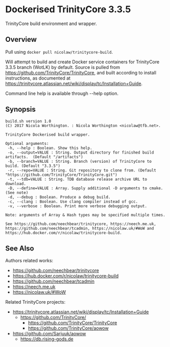 # Dockerised TrinityCore 3.3.5

TrinityCore build environment and wrapper.

## Overview 

Pull using `docker pull nicolaw/trinitycore-build`.

Will attempt to build and create Docker service containers for TrinityCore 3.3.5
branch (WotLK) by default. Source is pulled from
https://github.com/TrinityCore/TrinityCore, and built according to install
instructions, as documented at
https://trinitycore.atlassian.net/wiki/display/tc/Installation+Guide.

Command line help is available through --help option.

## Synopsis

    build.sh version 1.0
    (C) 2017 Nicola Worthington. : Nicola Worthington <nicolaw@tfb.net>.

    TrinityCore Dockerised build wrapper.

    Optional arguments:
     -h, --help : Boolean. Show this help.
     -o, --output=VALUE : String. Output directory for finished build artifacts.  (Default "/artifacts")
     -b, --branch=VALUE : String. Branch (version) of TrinityCore to build. (Default "3.3.5")
     -r, --repo=VALUE : String. Git repository to clone from. (Default "https://github.com/TrinityCore/TrinityCore.git")
     -t, --tdb=VALUE : String. TDB database release archive URL to download.
     -D, --define=VALUE : Array. Supply additional -D arguments to cmake. (See note)
     -d, --debug : Boolean. Produce a debug build.
     -c, --clang : Boolean. Use clang compiler instead of gcc.
     -v, --verbose : Boolean. Print more verbose debugging output.

    Note: arguments of Array & Hash types may be specified multiple times.

    See https://github.com/neechbear/trinitycore, https://neech.me.uk,
    https://github.com/neechbear/tcadmin, https://nicolaw.uk/#WoW and
    https://hub.docker.com/r/nicolaw/trinitycore-build.

## See Also

Authors related works:

* https://github.com/neechbear/trinitycore
* https://hub.docker.com/r/nicolaw/trinitycore-build
* https://github.com/neechbear/tcadmin
* https://neech.me.uk
* https://nicolaw.uk/#WoW

Related TrinityCore projects:

* https://trinitycore.atlassian.net/wiki/display/tc/Installation+Guide
  * https://github.com/TrinityCore/
    * https://github.com/TrinityCore/TrinityCore
    * https://github.com/TrinityCore/aowow
* https://github.com/Sarjuuk/aowow
  * https://db.rising-gods.de

